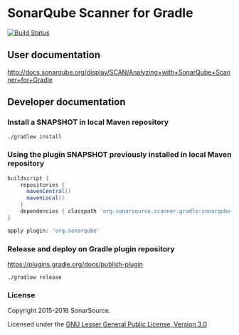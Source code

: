 # SonarQube Scanner for Gradle

[![Build Status](https://travis-ci.org/SonarSource/sonar-scanner-gradle.svg?branch=master)](https://travis-ci.org/SonarSource/sonar-scanner-gradle)

## User documentation

http://docs.sonarqube.org/display/SCAN/Analyzing+with+SonarQube+Scanner+for+Gradle

## Developer documentation

### Install a SNAPSHOT in local Maven repository

    ./gradlew install

### Using the plugin SNAPSHOT previously installed in local Maven repository

```groovy
buildscript {
    repositories { 
      mavenCentral()
      mavenLocal()
    }
    dependencies { classpath 'org.sonarsource.scanner.gradle:sonarqube-gradle-plugin:<THE VERSION>' }
}

apply plugin: 'org.sonarqube'
```

### Release and deploy on Gradle plugin repository

https://plugins.gradle.org/docs/publish-plugin

    ./gradlew release


### License

Copyright 2015-2018 SonarSource.

Licensed under the [GNU Lesser General Public License, Version 3.0](http://www.gnu.org/licenses/lgpl.txt)